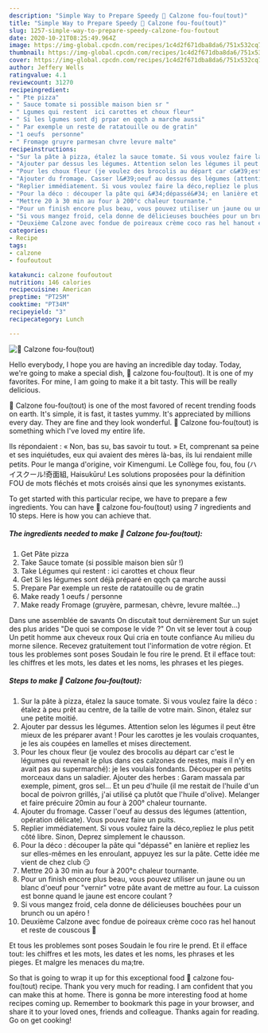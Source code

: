 ```yaml
---
description: "Simple Way to Prepare Speedy 🌺 Calzone fou-fou(tout)"
title: "Simple Way to Prepare Speedy 🌺 Calzone fou-fou(tout)"
slug: 1257-simple-way-to-prepare-speedy-calzone-fou-foutout
date: 2020-10-21T08:25:49.964Z
image: https://img-global.cpcdn.com/recipes/1c4d2f671dba8da6/751x532cq70/🌺-calzone-fou-foutout-photo-principale-de-la-recette.jpg
thumbnail: https://img-global.cpcdn.com/recipes/1c4d2f671dba8da6/751x532cq70/🌺-calzone-fou-foutout-photo-principale-de-la-recette.jpg
cover: https://img-global.cpcdn.com/recipes/1c4d2f671dba8da6/751x532cq70/🌺-calzone-fou-foutout-photo-principale-de-la-recette.jpg
author: Jeffery Wells
ratingvalue: 4.1
reviewcount: 31270
recipeingredient:
- " Pte pizza"
- " Sauce tomate si possible maison bien sr "
- " Lgumes qui restent  ici carottes et choux fleur"
- " Si les lgumes sont dj prpar en qqch a marche aussi"
- " Par exemple un reste de ratatouille ou de gratin"
- "1 oeufs  personne"
- " Fromage gruyre parmesan chvre levure malte"
recipeinstructions:
- "Sur la pâte à pizza, étalez la sauce tomate. Si vous voulez faire la déco : étalez à peu prêt au centre, de la taille de votre main. Sinon, étalez sur une petite moitié."
- "Ajouter par dessus les légumes. Attention selon les légumes il peut être mieux de les préparer avant ! Pour les carottes je les voulais croquantes, je les ais coupées en lamelles et mises directement."
- "Pour les choux fleur (je voulez des brocolis au départ car c&#39;est le légumes qui revenait le plus dans ces calzones de restes, mais il n&#39;y en avait pas au supermarché): je les voulais fondants. Découper en petits morceaux dans un saladier. Ajouter des herbes : Garam massala par exemple, piment, gros sel... Et un peu d&#39;huile (il me restait de l&#39;huile d&#39;un bocal de poivron grillés, j&#39;ai utilisé ça plutôt que l&#39;huile d&#39;olive). Melanger et faire précuire 20min au four à 200° chaleur tournante."
- "Ajouter du fromage. Casser l&#39;oeuf au dessus des légumes (attention, opération délicate). Vous pouvez faire un puits."
- "Replier immédiatement. Si vous voulez faire la déco,repliez le plus petit côté libre. Sinon, Deprez simplement le chausson."
- "Pour la déco : découper la pâte qui &#34;dépassé&#34; en lanière et repliez les sur elles-mêmes en les enroulant, appuyez les sur la pâte. Cette idée me vient de chez club 😏"
- "Mettre 20 à 30 min au four à 200°c chaleur tournante."
- "Pour un finish encore plus beau, vous pouvez utiliser un jaune ou un blanc d&#39;oeuf pour &#34;vernir&#34; votre pâte avant de mettre au four. La cuisson est bonne quand le jaune est encore coulant ?"
- "Si vous mangez froid, cela donne de délicieuses bouchées pour un brunch ou un apéro !"
- "Deuxième Calzone avec fondue de poireaux crème coco ras hel hanout et reste de couscous 🤣"
categories:
- Recipe
tags:
- calzone
- foufoutout

katakunci: calzone foufoutout 
nutrition: 146 calories
recipecuisine: American
preptime: "PT25M"
cooktime: "PT34M"
recipeyield: "3"
recipecategory: Lunch

---
```



![🌺 Calzone fou-fou(tout)](https://img-global.cpcdn.com/recipes/1c4d2f671dba8da6/751x532cq70/🌺-calzone-fou-foutout-photo-principale-de-la-recette.jpg)

Hello everybody, I hope you are having an incredible day today. Today, we're going to make a special dish, 🌺 calzone fou-fou(tout). It is one of my favorites. For mine, I am going to make it a bit tasty. This will be really delicious.

🌺 Calzone fou-fou(tout) is one of the most favored of recent trending foods on earth. It's simple, it is fast, it tastes yummy. It's appreciated by millions every day. They are fine and they look wonderful. 🌺 Calzone fou-fou(tout) is something which I've loved my entire life.

Ils répondaient : « Non, bas su, bas savoir tu tout. » Et, comprenant sa peine et ses inquiétudes, eux qui avaient des mères là-bas, ils lui rendaient mille petits. Pour le manga d&#39;origine, voir Kimengumi. Le Collège fou, fou, fou (ハイスクール!奇面組, Haisukūru! Les solutions proposées pour la définition FOU de mots fléchés et mots croisés ainsi que les synonymes existants.


To get started with this particular recipe, we have to prepare a few ingredients. You can have 🌺 calzone fou-fou(tout) using 7 ingredients and 10 steps. Here is how you can achieve that.

<!--inarticleads1-->

##### The ingredients needed to make 🌺 Calzone fou-fou(tout):

1. Get  Pâte pizza
1. Take  Sauce tomate (si possible maison bien sûr !)
1. Take  Légumes qui restent : ici carottes et choux fleur
1. Get  Si les légumes sont déjà préparé en qqch ça marche aussi
1. Prepare  Par exemple un reste de ratatouille ou de gratin
1. Make ready 1 oeufs / personne
1. Make ready  Fromage (gruyère, parmesan, chèvre, levure maltée...)


Dans une assemblée de savants On discutait tout dernièrement Sur un sujet des plus arides &#34;De quoi se compose le vide ?&#34; On vit se lever tout à coup Un petit homme aux cheveux roux Qui cria en toute confiance Au milieu du morne silence. Recevez gratuitement tout l&#39;information de votre région. Et tous les problemes sont poses Soudain le fou rire le prend. Et il efface tout: les chiffres et les mots, les dates et les noms, les phrases et les pieges. 

<!--inarticleads2-->

##### Steps to make 🌺 Calzone fou-fou(tout):

1. Sur la pâte à pizza, étalez la sauce tomate. Si vous voulez faire la déco : étalez à peu prêt au centre, de la taille de votre main. Sinon, étalez sur une petite moitié.
1. Ajouter par dessus les légumes. Attention selon les légumes il peut être mieux de les préparer avant ! Pour les carottes je les voulais croquantes, je les ais coupées en lamelles et mises directement.
1. Pour les choux fleur (je voulez des brocolis au départ car c&#39;est le légumes qui revenait le plus dans ces calzones de restes, mais il n&#39;y en avait pas au supermarché): je les voulais fondants. Découper en petits morceaux dans un saladier. Ajouter des herbes : Garam massala par exemple, piment, gros sel... Et un peu d&#39;huile (il me restait de l&#39;huile d&#39;un bocal de poivron grillés, j&#39;ai utilisé ça plutôt que l&#39;huile d&#39;olive). Melanger et faire précuire 20min au four à 200° chaleur tournante.
1. Ajouter du fromage. Casser l&#39;oeuf au dessus des légumes (attention, opération délicate). Vous pouvez faire un puits.
1. Replier immédiatement. Si vous voulez faire la déco,repliez le plus petit côté libre. Sinon, Deprez simplement le chausson.
1. Pour la déco : découper la pâte qui &#34;dépassé&#34; en lanière et repliez les sur elles-mêmes en les enroulant, appuyez les sur la pâte. Cette idée me vient de chez club 😏
1. Mettre 20 à 30 min au four à 200°c chaleur tournante.
1. Pour un finish encore plus beau, vous pouvez utiliser un jaune ou un blanc d&#39;oeuf pour &#34;vernir&#34; votre pâte avant de mettre au four. La cuisson est bonne quand le jaune est encore coulant ?
1. Si vous mangez froid, cela donne de délicieuses bouchées pour un brunch ou un apéro !
1. Deuxième Calzone avec fondue de poireaux crème coco ras hel hanout et reste de couscous 🤣


Et tous les problemes sont poses Soudain le fou rire le prend. Et il efface tout: les chiffres et les mots, les dates et les noms, les phrases et les pieges. Et malgre les menaces du ma;tre. 

So that is going to wrap it up for this exceptional food 🌺 calzone fou-fou(tout) recipe. Thank you very much for reading. I am confident that you can make this at home. There is gonna be more interesting food at home recipes coming up. Remember to bookmark this page in your browser, and share it to your loved ones, friends and colleague. Thanks again for reading. Go on get cooking!
